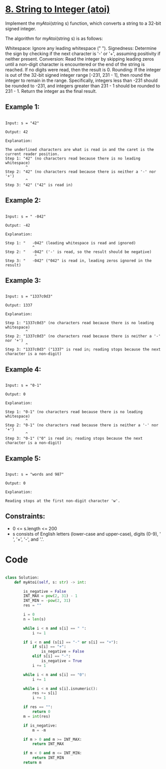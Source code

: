 # [8. String to Integer (atoi)](https://leetcode.com/problems/string-to-integer-atoi/description/)

Implement the myAtoi(string s) function, which converts a string to a 32-bit signed integer.

The algorithm for myAtoi(string s) is as follows:

Whitespace: Ignore any leading whitespace (" ").
Signedness: Determine the sign by checking if the next character is '-' or '+', assuming positivity if neither present.
Conversion: Read the integer by skipping leading zeros until a non-digit character is encountered or the end of the string is reached. If no digits were read, then the result is 0.
Rounding: If the integer is out of the 32-bit signed integer range [-231, 231 - 1], then round the integer to remain in the range. Specifically, integers less than -231 should be rounded to -231, and integers greater than 231 - 1 should be rounded to 231 - 1.
Return the integer as the final result.

## Example 1:

```

Input: s = "42"

Output: 42

Explanation:

The underlined characters are what is read in and the caret is the current reader position.
Step 1: "42" (no characters read because there is no leading whitespace)
         ^
Step 2: "42" (no characters read because there is neither a '-' nor '+')
         ^
Step 3: "42" ("42" is read in)

```

## Example 2:

```

Input: s = " -042"

Output: -42

Explanation:

Step 1: "   -042" (leading whitespace is read and ignored)
            ^
Step 2: "   -042" ('-' is read, so the result should be negative)
             ^
Step 3: "   -042" ("042" is read in, leading zeros ignored in the result)

```

## Example 3:

```

Input: s = "1337c0d3"

Output: 1337

Explanation:

Step 1: "1337c0d3" (no characters read because there is no leading whitespace)
         ^
Step 2: "1337c0d3" (no characters read because there is neither a '-' nor '+')
         ^
Step 3: "1337c0d3" ("1337" is read in; reading stops because the next character is a non-digit)

```

## Example 4:

```

Input: s = "0-1"

Output: 0

Explanation:

Step 1: "0-1" (no characters read because there is no leading whitespace)
         ^
Step 2: "0-1" (no characters read because there is neither a '-' nor '+')
         ^
Step 3: "0-1" ("0" is read in; reading stops because the next character is a non-digit)

```

## Example 5:

```

Input: s = "words and 987"

Output: 0

Explanation:

Reading stops at the first non-digit character 'w'.

```

## Constraints:

- 0 <= s.length <= 200
- s consists of English letters (lower-case and upper-case), digits (0-9), ' ', '+', '-', and '.'.

# Code

```py

class Solution:
    def myAtoi(self, s: str) -> int:

        is_negative = False
        INT_MAX = pow(2, 31) - 1
        INT_MIN = -pow(2, 31)
        res = ""

        i = 0
        n = len(s)

        while i < n and s[i] == " ":
            i += 1

        if i < n and (s[i] == "-" or s[i] == "+"):
            if s[i] == "+":
                is_negative = False
            elif s[i] == "-":
                is_negative = True
            i += 1

        while i < n and s[i] == "0":
            i += 1

        while i < n and s[i].isnumeric():
            res += s[i]
            i += 1

        if res == "":
            return 0
        m = int(res)

        if is_negative:
            m = -m

        if m > 0 and m >= INT_MAX:
            return INT_MAX

        if m < 0 and m <= INT_MIN:
            return INT_MIN
        return m

```
